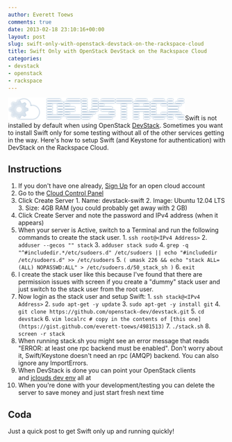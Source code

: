 ```yaml
---
author: Everett Toews
comments: true
date: 2013-02-18 23:10:16+00:00
layout: post
slug: swift-only-with-openstack-devstack-on-the-rackspace-cloud
title: Swift Only with OpenStack DevStack on the Rackspace Cloud
categories:
- devstack
- openstack
- rackspace
---
```


<img class="img-right" src="/img/posts/devstack.png"/>Swift is not installed by default when using OpenStack [DevStack](http://devstack.org/). Sometimes you want to install Swift only for some testing without all of the other services getting in the way. Here's how to setup Swift (and Keystone for authentication) with DevStack on the Rackspace Cloud.

## Instructions

  1. If you don't have one already, [Sign Up](https://cart.rackspace.com/cloud/) for an open cloud account
  2. Go to the [Cloud Control Panel](https://mycloud.rackspace.com)
  3. Click Create Server
    1. Name: devstack-swift
    2. Image: Ubuntu 12.04 LTS
    3. Size: 4GB RAM (you could probably get away with 2 GB)
  4. Click Create Server and note the password and IPv4 address (when it appears)
  5. When your server is Active, switch to a Terminal and run the following commands to create the stack user.
    1. `ssh root@<IPv4 Address>`
    2. `adduser --gecos "" stack`
    3. `adduser stack sudo`
    4. `grep -q "^#includedir.*/etc/sudoers.d" /etc/sudoers || echo "#includedir /etc/sudoers.d" >> /etc/sudoers`
    5. `( umask 226 && echo "stack ALL=(ALL) NOPASSWD:ALL" > /etc/sudoers.d/50_stack_sh )`
    6. `exit`
  6. I create the stack user like this because I've found that there are permission issues with screen if you create a "dummy" stack user and just switch to the stack user from the root user.
  7. Now login as the stack user and setup Swift:
    1. `ssh stack@<IPv4 Address>`
    2. `sudo apt-get -y update`
    3. `sudo apt-get -y install git`
    4. `git clone https://github.com/openstack-dev/devstack.git`
    5. `cd devstack`
    6. `vim localrc # copy in the contents of [this one](https://gist.github.com/everett-toews/4981513)`
    7. `./stack.sh`
    8. `screen -r stack`
  8. When running stack.sh you might see an error message that reads "ERROR: at least one rpc backend must be enabled". Don't worry about it, Swift/Keystone doesn't need an rpc (AMQP) backend. You can also ignore any ImportErrors.
  9. When DevStack is done you can point your OpenStack clients and [jclouds dev env](http://blog./img/posts.com/2012/09/04/jclouds-and-openstack/) all at <IPv4 Address>
  10. When you're done with your development/testing you can delete the server to save money and just start fresh next time

## Coda

Just a quick post to get Swift only up and running quickly!
